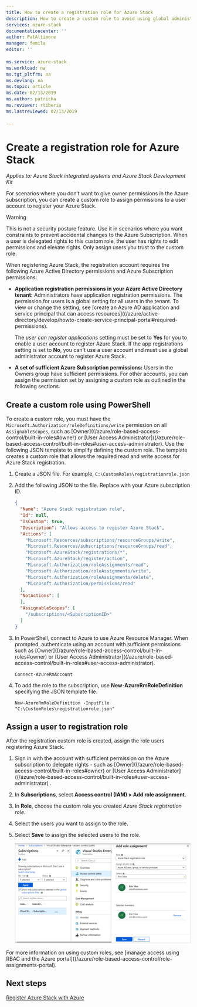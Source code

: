 ```yaml
---
title: How to create a registration role for Azure Stack
description: How to create a custom role to avoid using global administrator for registration.
services: azure-stack
documentationcenter: ''
author: PatAltimore
manager: femila
editor: ''

ms.service: azure-stack
ms.workload: na
ms.tgt_pltfrm: na
ms.devlang: na
ms.topic: article
ms.date: 02/13/2019
ms.author: patricka
ms.reviewer: rtiberiu
ms.lastreviewed: 02/13/2019

---
```

# Create a registration role for Azure Stack

*Applies to: Azure Stack integrated systems and Azure Stack Development Kit*

For scenarios where you don’t want to give owner permissions in the Azure subscription, you can create a custom role to assign permissions to a user account to register your Azure Stack.

> [!WARNING]
> This is not a security posture feature. Use it in scenarios where you want constraints to prevent accidental changes to the Azure Subscription. When a user is delegated rights to this custom role, the user has rights to edit permissions and elevate rights. Only assign users you trust to the custom role.

When registering Azure Stack, the registration account requires the following Azure Active Directory permissions and Azure Subscription permissions:

* **Application registration permissions in your Azure Active Directory tenant:** Administrators have application registration permissions. The permission for users is a global setting for all users in the tenant. To view or change the setting, see [create an Azure AD application and service principal that can access resources]((/azure/active-directory/develop/howto-create-service-principal-portal#required-permissions).

    The *user can register applications* setting must be set to **Yes** for you to enable a user account to register Azure Stack. If the app registrations setting is set to **No**, you can't use a user account and must use a global administrator account to register Azure Stack.

* **A set of sufficient Azure Subscription permissions:** Users in the Owners group have sufficient permissions. For other accounts, you can assign the permission set by assigning a custom role as outlined in the following sections.

## Create a custom role using PowerShell

To create a custom role, you must have the `Microsoft.Authorization/roleDefinitions/write` permission on all `AssignableScopes`, such as [Owner]((/azure/role-based-access-control/built-in-roles#owner) or [User Access Administrator]((/azure/role-based-access-control/built-in-roles#user-access-administrator). Use the following JSON template to simplify defining the custom role. The template creates a custom role that allows the required read and write access for Azure Stack registration.

1. Create a JSON file. For example,  `C:\CustomRoles\registrationrole.json`
2. Add the following JSON to the file. Replace <SubscriptionID> with your Azure subscription ID.

    ```json
    {
      "Name": "Azure Stack registration role",
      "Id": null,
      "IsCustom": true,
      "Description": "Allows access to register Azure Stack",
      "Actions": [
        "Microsoft.Resources/subscriptions/resourceGroups/write",
        "Microsoft.Resources/subscriptions/resourceGroups/read",
        "Microsoft.AzureStack/registrations/*",
        "Microsoft.AzureStack/register/action",
        "Microsoft.Authorization/roleAssignments/read",
        "Microsoft.Authorization/roleAssignments/write",
        "Microsoft.Authorization/roleAssignments/delete",
        "Microsoft.Authorization/permissions/read"
      ],
      "NotActions": [
      ],
      "AssignableScopes": [
        "/subscriptions/<SubscriptionID>"
      ]
    }
    ```

3. In PowerShell, connect to Azure to use Azure Resource Manager. When prompted, authenticate using an account with sufficient permissions such as [Owner]((/azure/role-based-access-control/built-in-roles#owner) or [User Access Administrator]((/azure/role-based-access-control/built-in-roles#user-access-administrator).

    ```azurepowershell
    Connect-AzureRmAccount
    ```

4. To add the role to the subscription, use **New-AzureRmRoleDefinition** specifying the JSON template file.

    ``` azurepowershell
    New-AzureRmRoleDefinition -InputFile "C:\CustomRoles\registrationrole.json"
    ```

## Assign a user to registration role

After the registration custom role is created, assign the role users registering Azure Stack.

1. Sign in with the account with sufficient permission on the Azure subscription to delegate rights - such as [Owner]((/azure/role-based-access-control/built-in-roles#owner) or [User Access Administrator]((/azure/role-based-access-control/built-in-roles#user-access-administrator) .
2. In **Subscriptions**, select **Access control (IAM) > Add role assignment**.
3. In **Role**, choose the custom role you created *Azure Stack registration role*.
4. Select the users you want to assign to the role.
5. Select **Save** to assign the selected users to the role.

    ![Select users to assign to role](media/azure-stack-registration-role/assign-role.png)

For more information on using custom roles, see [manage access using RBAC and the Azure portal]((/azure/role-based-access-control/role-assignments-portal).

## Next steps

[Register Azure Stack with Azure](azure-stack-registration.md)
